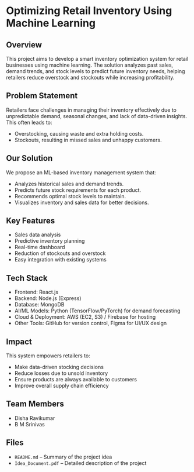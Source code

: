 # Optimizing Retail Inventory Using Machine Learning

## Overview

This project aims to develop a smart inventory optimization system for retail businesses using machine learning. The solution analyzes past sales, demand trends, and stock levels to predict future inventory needs, helping retailers reduce overstock and stockouts while increasing profitability.

## Problem Statement

Retailers face challenges in managing their inventory effectively due to unpredictable demand, seasonal changes, and lack of data-driven insights. This often leads to:
- Overstocking, causing waste and extra holding costs.
- Stockouts, resulting in missed sales and unhappy customers.

## Our Solution

We propose an ML-based inventory management system that:
- Analyzes historical sales and demand trends.
- Predicts future stock requirements for each product.
- Recommends optimal stock levels to maintain.
- Visualizes inventory and sales data for better decisions.

## Key Features

- Sales data analysis
- Predictive inventory planning
- Real-time dashboard
- Reduction of stockouts and overstock
- Easy integration with existing systems

## Tech Stack

- Frontend: React.js 
- Backend: Node.js (Express) 
- Database: MongoDB 
- AI/ML Models: Python (TensorFlow/PyTorch) for demand forecasting 
- Cloud & Deployment: AWS (EC2, S3) / Firebase for hosting 
- Other Tools: GitHub for version control, Figma for UI/UX design 

## Impact

This system empowers retailers to:
- Make data-driven stocking decisions
- Reduce losses due to unsold inventory
- Ensure products are always available to customers
- Improve overall supply chain efficiency

## Team Members

- Disha Ravikumar
- B M Srinivas

## Files

- `README.md` – Summary of the project idea
- `Idea_Document.pdf` – Detailed description of the project


